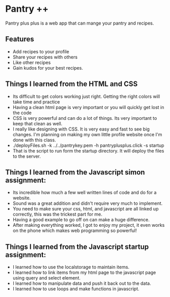 # Pantry ++
Pantry plus plus is a web app that can mange your pantry and recipes. 
## Features
- Add recipes to your profile
- Share your recipes with others
- Like other recipes
- Gain kudos for your best recipes. 


## Things I learned from the HTML and CSS
- Its difficult to get colors working just right. Getting the right colors will take time and practice
- Having a clean html page is very important or you will quickly get lost in the code
- CSS is very powerful and can do a lot of things. Its very important to keep that clean as well.
- I really like designing with CSS. It is very easy and fast to see big changes. I'm planning on making my own little profile website once I'm done with this class.
- ./deployFiles.sh  -k ../../pantrykey.pem -h pantryplusplus.click -s startup
- That is the script to run form the startup directory. It will deploy the files to the server.


## Things I learned from the Javascript simon assignment:
- Its incredible how much a few well written lines of code and do for a website.
- Sound was a great addition and didn't require very much to implement. 
- You need to make sure your css, html, and javascript are all linked up correctly, this was the trickest part for me.
- Having a good example to go off on can make a huge difference.
- After making everything worked, I got to enjoy my project, it even works on the phone which makes web programming so powerful!

## Things I learned from the Javascript startup assignment:
- I learned how to use the localstorage to maintain items.
- I learned how to link items from my html page to the javascript page using query and select element.
- I learned how to manipulate data and push it back out to the data.
- I learned how to use loops and make functions in javascript.

